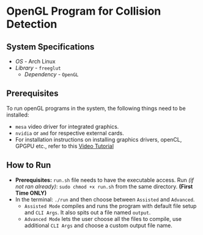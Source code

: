 # OpenGL Program for Collision Detection

## System Specifications
* *OS* - Arch Linux
* *Library* - `freeglut`
  * *Dependency* - `OpenGL`

## Prerequisites
To run openGL programs in the system, the following things need to be installed:
- `mesa` video driver for integrated graphics.
- `nvidia` or `amd` for respective external cards.
- For installation instructions on installing graphics drivers, openCL, GPGPU etc., refer to this [Video Tutorial](https://www.youtube.com/watch?v=gIVIHJmW1P0)

## How to Run
- **Prerequisites:** `run.sh` file needs to have the executable access. Run *(if not ran already)*: `sudo chmod +x run.sh` from the same directory. **(First Time ONLY)**
- In the terminal: `./run` and then choose between `Assisted` and `Advanced`. 
  - `Assisted Mode` compiles and runs the program with default file setup and `CLI Args`. It also spits out a file named `output`.
  - `Advanced Mode` lets the user choose all the files to compile, use additional `CLI Args` and choose a custom output file name.
